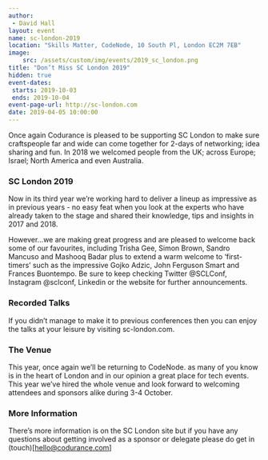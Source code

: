 ```yaml
---
author: 
 - David Hall
layout: event
name: sc-london-2019
location: "Skills Matter, CodeNode, 10 South Pl, London EC2M 7EB"
image:
    src: /assets/custom/img/events/2019_sc_london.png
title: "Don’t Miss SC London 2019"
hidden: true
event-dates: 
 starts: 2019-10-03
 ends: 2019-10-04
event-page-url: http://sc-london.com
date: 2019-04-05 10:00:00
---
```


Once again Codurance is pleased to be supporting SC London to make sure craftspeople far and wide can come together for 2-days of networking; idea sharing and fun. In 2018 we welcomed people from the UK; across Europe; Israel; North America and even Australia. 

### SC London 2019

Now in its third year we’re working hard to deliver a lineup as impressive as in previous years - no easy feat when you look at the experts who have already taken to the stage and shared their knowledge, tips and insights in 2017 and 2018. 

However...we are making great progress and are pleased to welcome back some of our favourites, including Trisha Gee, Simon Brown, Sandro Mancuso and Mashooq Badar plus to extend a warm welcome to ‘first-timers’ such as the impressive Gojko Adzic, John Ferguson Smart and Frances Buontempo. Be sure to keep checking Twitter @SCLConf, Instagram @sclconf, Linkedin or the website for further announcements.

### Recorded Talks

If you didn’t manage to make it to previous conferences then you can enjoy the talks at your leisure by visiting sc-london.com.

### The Venue
This year, once again we’ll be returning to CodeNode.  as many of you know is in the heart of London and in our opinion a great place for tech events. This year we’ve hired the whole venue and look forward to welcoming attendees and sponsors alike during 3-4 October. 

### More Information
There’s more information is on the SC London site but if you have any questions about getting involved as a sponsor or delegate please do get in (touch)[hello@codurance.com]

